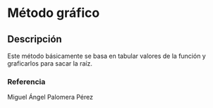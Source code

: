 # Método gráfico

## Descripción

Este método básicamente se basa en tabular valores de la función y graficarlos para sacar la raíz. 

### Referencia

Miguel Ángel Palomera Pérez
